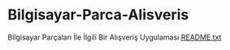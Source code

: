 # Bilgisayar-Parca-Alisveris
Bilgisayar Parçaları İle İlgili Bir Alışveriş Uygulaması
[README.txt](https://github.com/sude90/Bilgisayar-Parca-Alisveris/files/11068612/README.txt)
